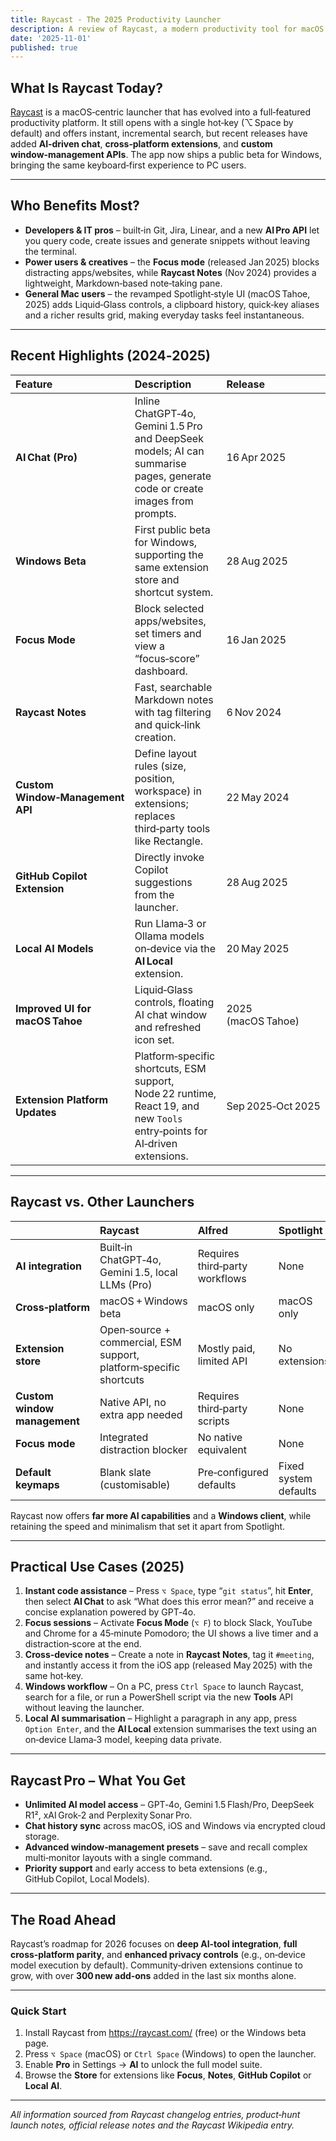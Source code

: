 ```yaml
---
title: Raycast - The 2025 Productivity Launcher
description: A review of Raycast, a modern productivity tool for macOS
date: '2025-11-01'
published: true
---
```


## What Is Raycast Today?  

<a rel="noopener noreferrer" target="_blank" href="https://raycast.com/?via=luke-o-regan">Raycast</a> is a macOS‑centric launcher that has evolved into a full‑featured productivity platform. It still opens with a single hot‑key (⌥ Space by default) and offers instant, incremental search, but recent releases have added **AI‑driven chat**, **cross‑platform extensions**, and **custom window‑management APIs**. The app now ships a public beta for Windows, bringing the same keyboard‑first experience to PC users.  

---  

## Who Benefits Most?  

* **Developers & IT pros** – built‑in Git, Jira, Linear, and a new **AI Pro API** let you query code, create issues and generate snippets without leaving the terminal.  
* **Power users & creatives** – the **Focus mode** (released Jan 2025) blocks distracting apps/websites, while **Raycast Notes** (Nov 2024) provides a lightweight, Markdown‑based note‑taking pane.  
* **General Mac users** – the revamped Spotlight‑style UI (macOS Tahoe, 2025) adds Liquid‑Glass controls, a clipboard history, quick‑key aliases and a richer results grid, making everyday tasks feel instantaneous.  

---  

## Recent Highlights (2024‑2025)  

| Feature | Description | Release |
|:---|:---|:---|
| **AI Chat (Pro)** | Inline ChatGPT‑4o, Gemini 1.5 Pro and DeepSeek models; AI can summarise pages, generate code or create images from prompts. | 16 Apr 2025 |
| **Windows Beta** | First public beta for Windows, supporting the same extension store and shortcut system. | 28 Aug 2025 |
| **Focus Mode** | Block selected apps/websites, set timers and view a “focus‑score” dashboard. | 16 Jan 2025 |
| **Raycast Notes** | Fast, searchable Markdown notes with tag filtering and quick‑link creation. | 6 Nov 2024 |
| **Custom Window‑Management API** | Define layout rules (size, position, workspace) in extensions; replaces third‑party tools like Rectangle. | 22 May 2024 |
| **GitHub Copilot Extension** | Directly invoke Copilot suggestions from the launcher. | 28 Aug 2025 |
| **Local AI Models** | Run Llama‑3 or Ollama models on‑device via the **AI Local** extension. | 20 May 2025 |
| **Improved UI for macOS Tahoe** | Liquid‑Glass controls, floating AI chat window and refreshed icon set. | 2025 (macOS Tahoe) |
| **Extension Platform Updates** | Platform‑specific shortcuts, ESM support, Node 22 runtime, React 19, and new `Tools` entry‑points for AI‑driven extensions. | Sep 2025‑Oct 2025 |

---  

## Raycast vs. Other Launchers  

| | **Raycast** | **Alfred** | **Spotlight** |
|:---|:---|:---|:---|
| **AI integration** | Built‑in ChatGPT‑4o, Gemini 1.5, local LLMs (Pro) | Requires third‑party workflows | None |
| **Cross‑platform** | macOS + Windows beta | macOS only | macOS only |
| **Extension store** | Open‑source + commercial, ESM support, platform‑specific shortcuts | Mostly paid, limited API | No extensions |
| **Custom window management** | Native API, no extra app needed | Requires third‑party scripts | None |
| **Focus mode** | Integrated distraction blocker | No native equivalent | None |
| **Default keymaps** | Blank slate (customisable) | Pre‑configured defaults | Fixed system defaults |

Raycast now offers **far more AI capabilities** and a **Windows client**, while retaining the speed and minimalism that set it apart from Spotlight.  

---  

## Practical Use Cases (2025)  

1. **Instant code assistance** – Press `⌥ Space`, type “`git status`”, hit **Enter**, then select **AI Chat** to ask “What does this error mean?” and receive a concise explanation powered by GPT‑4o.  
2. **Focus sessions** – Activate **Focus Mode** (`⌥ F`) to block Slack, YouTube and Chrome for a 45‑minute Pomodoro; the UI shows a live timer and a distraction‑score at the end.  
3. **Cross‑device notes** – Create a note in **Raycast Notes**, tag it `#meeting`, and instantly access it from the iOS app (released May 2025) with the same hot‑key.  
4. **Windows workflow** – On a PC, press `Ctrl Space` to launch Raycast, search for a file, or run a PowerShell script via the new **Tools** API without leaving the launcher.  
5. **Local AI summarisation** – Highlight a paragraph in any app, press `Option Enter`, and the **AI Local** extension summarises the text using an on‑device Llama‑3 model, keeping data private.  

---  

## Raycast Pro – What You Get  

* **Unlimited AI model access** – GPT‑4o, Gemini 1.5 Flash/Pro, DeepSeek R1², xAI Grok‑2 and Perplexity Sonar Pro.  
* **Chat history sync** across macOS, iOS and Windows via encrypted cloud storage.  
* **Advanced window‑management presets** – save and recall complex multi‑monitor layouts with a single command.  
* **Priority support** and early access to beta extensions (e.g., GitHub Copilot, Local Models).  

---  

## The Road Ahead  

Raycast’s roadmap for 2026 focuses on **deep AI‑tool integration**, **full cross‑platform parity**, and **enhanced privacy controls** (e.g., on‑device model execution by default). Community‑driven extensions continue to grow, with over **300 new add‑ons** added in the last six months alone.  

---  

### Quick Start  

1. Install Raycast from <a rel="noopener noreferrer" target="_blank" href="https://raycast.com/?via=luke-o-regan">https://raycast.com/</a> (free) or the Windows beta page.  
2. Press `⌥ Space` (macOS) or `Ctrl Space` (Windows) to open the launcher.  
3. Enable **Pro** in Settings → **AI** to unlock the full model suite.  
4. Browse the **Store** for extensions like **Focus**, **Notes**, **GitHub Copilot** or **Local AI**.  

---  

*All information sourced from Raycast changelog entries, product‑hunt launch notes, official release notes and the Raycast Wikipedia entry.*  
